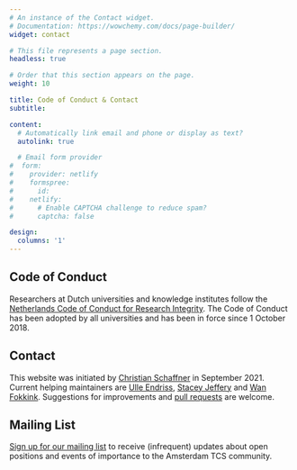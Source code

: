 ```yaml
---
# An instance of the Contact widget.
# Documentation: https://wowchemy.com/docs/page-builder/
widget: contact

# This file represents a page section.
headless: true

# Order that this section appears on the page.
weight: 10

title: Code of Conduct & Contact
subtitle:

content:
  # Automatically link email and phone or display as text?
  autolink: true

  # Email form provider
#  form:
#    provider: netlify
#    formspree:
#      id:
#    netlify:
#      # Enable CAPTCHA challenge to reduce spam?
#      captcha: false

design:
  columns: '1'
---
```

## Code of Conduct
Researchers at Dutch universities and knowledge institutes follow the [Netherlands Code of Conduct for Research Integrity](https://www.universiteitenvannederland.nl/en/research-integrity).
The Code of Conduct has been adopted by all universities and has been in force since 1 October 2018.

## Contact
This website was initiated by [Christian Schaffner](/author/christian-schaffner) in September 2021. Current helping maintainers are
[Ulle Endriss](/author/ulle-endriss), [Stacey Jeffery](/author/stacey-jeffery) and [Wan Fokkink](/author/wan-fokkink). Suggestions for improvements and [pull requests](https://github.com/theory-amsterdam/website-theory-amsterdam/pulls) are welcome.

## Mailing List
[Sign up for our mailing list](https://list.uva.nl/postorius/lists/theory.amsterdam@list.uva.nl/) to receive (infrequent) updates about open positions and events of importance to the Amsterdam TCS community.
